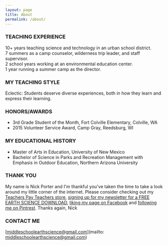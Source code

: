 ```yaml
---
layout: page
title: About
permalink: /about/
---
```


### TEACHING EXPERIENCE
10+ years teaching science and technology in an urban school district.  
7 summers as a camp counselor, wilderness trip leader, and staff supervisor.  
2 school years working at an environmental education center.  
1 year running a summer camp as the director.  

### MY TEACHING STYLE
Eclectic: Students deserve diverse experiences, both in how they learn and express their learning.

### HONORS/AWARDS
* 3rd Grade Student of the Month, Fort Colville Elementary, Colville, WA  
* 2015 Volunteer Service Award, Camp Gray, Reedsburg, WI

### MY EDUCATIONAL HISTORY
* Master of Arts in Education, University of New Mexico  
* Bachelor of Science in Parks and Recreation Management with Emphasis in Outdoor Education, Northern Arizona University

### THANK YOU
My name is Nick Porter and I'm thankful you've taken the time to take a look around my little corner of the internet. Please consider checking out my [Teachers Pay Teachers store](https://www.teacherspayteachers.com/Store/Middle-School-Earth-Science), [signing up for my newsletter for a FREE EARTH SCIENCE DOWNLOAD](https://middleschoolearthscience.github.io), [liking my page on Facebook](https://www.facebook.com/MSEarthScience) and [following me on Pintrest](https://www.pinterest.com/MSEarthScience/). Thanks again, Nick

### CONTACT ME

[middleschoolearthscience@gmail.com](mailto: middleschoolearthscience@gmail.com)
